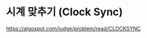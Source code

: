 시계 맞추기 (Clock Sync)
====================================

https://algospot.com/judge/problem/read/CLOCKSYNC
